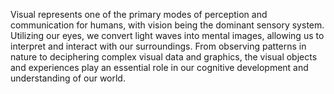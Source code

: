 
Visual represents one of the primary modes of perception and communication for humans, with vision being the dominant sensory system. Utilizing our eyes, we convert light waves into mental images, allowing us to interpret and interact with our surroundings. From observing patterns in nature to deciphering complex visual data and graphics, the visual objects and experiences play an essential role in our cognitive development and understanding of our world.

